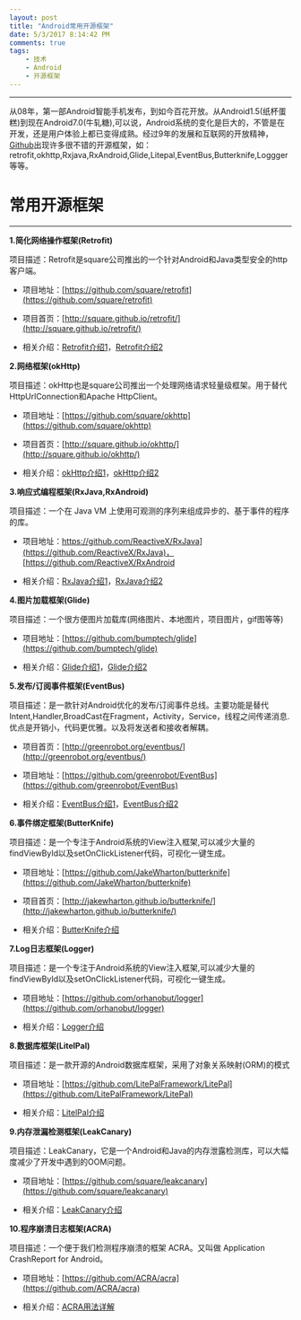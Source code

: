 ```yaml
---
layout: post
title: "Android常用开源框架"
date: 5/3/2017 8:14:42 PM 
comments: true
tags: 
	- 技术 
	- Android
	- 开源框架
---
```

---
从08年，第一部Android智能手机发布，到如今百花开放。从Android1.5(纸杯蛋糕)到现在Android7.0(牛轧糖),可以说，Android系统的变化是巨大的，不管是在开发，还是用户体验上都已变得成熟。经过9年的发展和互联网的开放精神，[Github](https://github.com/)出现许多很不错的开源框架，如：retrofit,okhttp,Rxjava,RxAndroid,Glide,Litepal,EventBus,Butterknife,Loggger等等。


# 常用开源框架
-----

**1.简化网络操作框架(Retrofit)**

项目描述：Retrofit是square公司推出的一个针对Android和Java类型安全的http客户端。

* 项目地址：[https://github.com/square/retrofit](https://github.com/square/retrofit)

* 项目首页：[http://square.github.io/retrofit/](http://square.github.io/retrofit/)

* 相关介绍：[Retrofit介绍1](http://www.jianshu.com/p/1ef0ba0bccc6)，[Retrofit介绍2](http://www.jianshu.com/p/94ca8a284ebb)

**2.网络框架(okHttp)**

项目描述：okHttp也是square公司推出一个处理网络请求轻量级框架。用于替代HttpUrlConnection和Apache HttpClient。

* 项目地址：[https://github.com/square/okhttp](https://github.com/square/okhttp)

* 项目首页：[http://square.github.io/okhttp/](http://square.github.io/okhttp/)

* 相关介绍：[okHttp介绍1](http://blog.csdn.net/lmj623565791/article/details/47911083)，[okHttp介绍2](http://www.jianshu.com/p/ca8a982a116b)
<!-- more -->
**3.响应式编程框架(RxJava,RxAndroid)**

项目描述：一个在 Java VM 上使用可观测的序列来组成异步的、基于事件的程序的库。

* 项目地址：[https://github.com/ReactiveX/RxJava](https://github.com/ReactiveX/RxJava)，[https://github.com/ReactiveX/RxAndroid ](https://github.com/ReactiveX/RxAndroid)

* 相关介绍：[RxJava介绍1](http://gank.io/post/560e15be2dca930e00da1083)，[RxJava介绍2](http://blog.csdn.net/caihongdao123/article/details/51897793)

**4.图片加载框架(Glide)**

项目描述：一个很方便图片加载库(网络图片、本地图片，项目图片，gif图等等)

* 项目地址：[https://github.com/bumptech/glide](https://github.com/bumptech/glide)

* 相关介绍：[Glide介绍1](http://www.cnblogs.com/whoislcj/p/5558168.html)，[Glide介绍2](http://www.jianshu.com/p/4a3177b57949)

**5.发布/订阅事件框架(EventBus)**

项目描述：是一款针对Android优化的发布/订阅事件总线。主要功能是替代Intent,Handler,BroadCast在Fragment，Activity，Service，线程之间传递消息.优点是开销小，代码更优雅。以及将发送者和接收者解耦。

* 项目首页：[http://greenrobot.org/eventbus/](http://greenrobot.org/eventbus/)

* 项目地址：[https://github.com/greenrobot/EventBus](https://github.com/greenrobot/EventBus)

* 相关介绍：[EventBus介绍1](http://blog.csdn.net/harvic880925/article/details/40660137)，[EventBus介绍2](http://blog.csdn.net/harvic880925/article/details/40787203)

**6.事件绑定框架(ButterKnife)**

项目描述：是一个专注于Android系统的View注入框架,可以减少大量的findViewById以及setOnClickListener代码，可视化一键生成。

* 项目地址：[https://github.com/JakeWharton/butterknife](https://github.com/JakeWharton/butterknife)

* 项目首页：[http://jakewharton.github.io/butterknife/](http://jakewharton.github.io/butterknife/)

* 相关介绍：[ButterKnife介绍](http://www.jianshu.com/p/9ad21e548b69)

**7.Log日志框架(Logger)**

项目描述：是一个专注于Android系统的View注入框架,可以减少大量的findViewById以及setOnClickListener代码，可视化一键生成。

* 项目地址：[https://github.com/orhanobut/logger](https://github.com/orhanobut/logger)

* 相关介绍：[Logger介绍](http://blog.csdn.net/lvwenbo0107/article/details/52126076)

**8.数据库框架(LitelPal)**

项目描述：是一款开源的Android数据库框架，采用了对象关系映射(ORM)的模式

* 项目地址：[https://github.com/LitePalFramework/LitePal](https://github.com/LitePalFramework/LitePal)

* 相关介绍：[LitelPal介绍](http://www.jianshu.com/p/557682e0a9f0)

**9.内存泄漏检测框架(LeakCanary)**

项目描述：LeakCanary，它是一个Android和Java的内存泄露检测库，可以大幅度减少了开发中遇到的OOM问题。

* 项目地址：[https://github.com/square/leakcanary](https://github.com/square/leakcanary)

* 相关介绍：[LeakCanary介绍](https://www.liaohuqiu.net/cn/posts/leak-canary-read-me/)

**10.程序崩溃日志框架(ACRA)**

项目描述：一个便于我们检测程序崩溃的框架 ACRA。又叫做 Application CrashReport for Android。

* 项目地址：[https://github.com/ACRA/acra](https://github.com/ACRA/acra)

* 相关介绍：[ACRA用法详解](http://blog.csdn.net/ququ9376/article/details/45933453)



